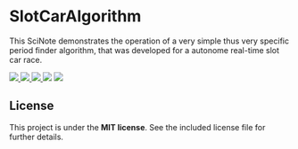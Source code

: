# SlotCarAlgorithm

This SciNote demonstrates the operation of a very simple thus very specific period finder algorithm, that was developed for a autonome real-time slot car race.

<a title="Goto article" href="http://tiborsimon.github.io/electronics/slotcar-race/" target="_blank">
   <img src="https://img.shields.io/badge/article-read-blue.svg" />
</a>
<a title="Goto discussion" href="http://tiborsimon.github.io/electronics/slotcar-race/#discussion" target="_blank">
   <img src="https://img.shields.io/badge/discussion-join-orange.svg?style=flat" />
</a>
<a title="Latest version" href="https://github.com/tiborsimon/slotcar-algorithm/releases/latest" target="_blank">
   <img src="https://img.shields.io/github/release/tiborsimon/slotcar-algorithm.svg" />
</a>
<img src="https://img.shields.io/github/downloads/tiborsimon/slotcar-algorithm/latest/total.svg />
<a title="License" href="#license">
   <img src="https://img.shields.io/badge/license-MIT-green.svg?style=flat" />
</a>

## License

This project is under the __MIT license__. 
See the included license file for further details.

